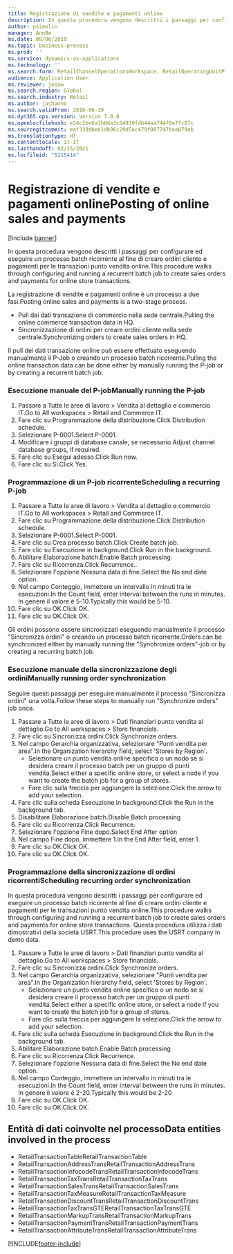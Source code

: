 ```yaml
---
title: Registrazione di vendite e pagamenti online
description: In questa procedura vengono descritti i passaggi per configurare ed eseguire un processo batch ricorrente al fine di creare ordini cliente e pagamenti per le transazioni punto vendita online.
author: psimolin
manager: AnnBe
ms.date: 08/06/2019
ms.topic: business-process
ms.prod: ''
ms.service: dynamics-ax-applications
ms.technology: ''
ms.search.form: RetailChannelOperationsWorkspace, RetailOperatingUnitPicker, SysRecurrence
audience: Application User
ms.reviewer: josaw
ms.search.region: Global
ms.search.industry: Retail
ms.author: jashanno
ms.search.validFrom: 2016-06-30
ms.dyn365.ops.version: Version 7.0.0
ms.openlocfilehash: e24c2be8a1b0da3c34919fdb44aa744f8e7fc87c
ms.sourcegitcommit: eaf330dbee1db96c20d5ac479f007747bea079eb
ms.translationtype: HT
ms.contentlocale: it-IT
ms.lasthandoff: 02/15/2021
ms.locfileid: "5215414"
---
```

# <a name="posting-of-online-sales-and-payments"></a><span data-ttu-id="10059-103">Registrazione di vendite e pagamenti online</span><span class="sxs-lookup"><span data-stu-id="10059-103">Posting of online sales and payments</span></span>

[!include [banner](../includes/banner.md)]

<span data-ttu-id="10059-104">In questa procedura vengono descritti i passaggi per configurare ed eseguire un processo batch ricorrente al fine di creare ordini cliente e pagamenti per le transazioni punto vendita online.</span><span class="sxs-lookup"><span data-stu-id="10059-104">This procedure walks through configuring and running a recurrent batch job to create sales orders and payments for online store transactions.</span></span>

<span data-ttu-id="10059-105">La registrazione di vendite e pagamenti online è un processo a due fasi.</span><span class="sxs-lookup"><span data-stu-id="10059-105">Posting online sales and payments is a two-stage process.</span></span>

- <span data-ttu-id="10059-106">Pull dei dati transazione di commercio nella sede centrale.</span><span class="sxs-lookup"><span data-stu-id="10059-106">Pulling the online commerce transaction data in HQ.</span></span>
- <span data-ttu-id="10059-107">Sincronizzazione di ordini per creare ordini cliente nella sede centrale.</span><span class="sxs-lookup"><span data-stu-id="10059-107">Synchronizing orders to create sales orders in HQ.</span></span>

<span data-ttu-id="10059-108">Il pull dei dati transazione online può essere effettuato eseguendo manualmente il P-Job o creando un processo batch ricorrente.</span><span class="sxs-lookup"><span data-stu-id="10059-108">Pulling the online transaction data can be done either by manually running the P-job or by creating a recurrent batch job.</span></span>

### <a name="manually-running-the-p-job"></a><span data-ttu-id="10059-109">Esecuzione manuale del P-job</span><span class="sxs-lookup"><span data-stu-id="10059-109">Manually running the P-job</span></span>

1. <span data-ttu-id="10059-110">Passare a Tutte le aree di lavoro > Vendita al dettaglio e commercio IT.</span><span class="sxs-lookup"><span data-stu-id="10059-110">Go to All workspaces > Retail and Commerce IT.</span></span>
2. <span data-ttu-id="10059-111">Fare clic su Programmazione della distribuzione.</span><span class="sxs-lookup"><span data-stu-id="10059-111">Click Distribution schedule.</span></span>
3. <span data-ttu-id="10059-112">Selezionare P-0001.</span><span class="sxs-lookup"><span data-stu-id="10059-112">Select P-0001.</span></span>
4. <span data-ttu-id="10059-113">Modificare i gruppi di database canale, se necessario.</span><span class="sxs-lookup"><span data-stu-id="10059-113">Adjust channel database groups, if required.</span></span>
5. <span data-ttu-id="10059-114">Fare clic su Esegui adesso.</span><span class="sxs-lookup"><span data-stu-id="10059-114">Click Run now.</span></span>
6. <span data-ttu-id="10059-115">Fare clic su Sì.</span><span class="sxs-lookup"><span data-stu-id="10059-115">Click Yes.</span></span>

### <a name="scheduling-a-recurring-p-job"></a><span data-ttu-id="10059-116">Programmazione di un P-job ricorrente</span><span class="sxs-lookup"><span data-stu-id="10059-116">Scheduling a recurring P-job</span></span>

1. <span data-ttu-id="10059-117">Passare a Tutte le aree di lavoro > Vendita al dettaglio e commercio IT.</span><span class="sxs-lookup"><span data-stu-id="10059-117">Go to All workspaces > Retail and Commerce IT.</span></span>
2. <span data-ttu-id="10059-118">Fare clic su Programmazione della distribuzione.</span><span class="sxs-lookup"><span data-stu-id="10059-118">Click Distribution schedule.</span></span>
3. <span data-ttu-id="10059-119">Selezionare P-0001.</span><span class="sxs-lookup"><span data-stu-id="10059-119">Select P-0001.</span></span>
4. <span data-ttu-id="10059-120">Fare clic su Crea processo batch.</span><span class="sxs-lookup"><span data-stu-id="10059-120">Click Create batch job.</span></span>
5. <span data-ttu-id="10059-121">Fare clic su Esecuzione in background.</span><span class="sxs-lookup"><span data-stu-id="10059-121">Click Run in the background.</span></span>
5. <span data-ttu-id="10059-122">Abilitare Elaborazione batch.</span><span class="sxs-lookup"><span data-stu-id="10059-122">Enable Batch processing.</span></span>
6. <span data-ttu-id="10059-123">Fare clic su Ricorrenza.</span><span class="sxs-lookup"><span data-stu-id="10059-123">Click Recurrence..</span></span>
7. <span data-ttu-id="10059-124">Selezionare l'opzione Nessuna data di fine.</span><span class="sxs-lookup"><span data-stu-id="10059-124">Select the No end date option.</span></span>
8. <span data-ttu-id="10059-125">Nel campo Conteggio, immettere un intervallo in minuti tra le esecuzioni.</span><span class="sxs-lookup"><span data-stu-id="10059-125">In the Count field, enter interval between the runs in minutes.</span></span> <span data-ttu-id="10059-126">In genere il valore è 5-10.</span><span class="sxs-lookup"><span data-stu-id="10059-126">Typically this would be 5-10.</span></span>
9. <span data-ttu-id="10059-127">Fare clic su OK.</span><span class="sxs-lookup"><span data-stu-id="10059-127">Click OK.</span></span>
10. <span data-ttu-id="10059-128">Fare clic su OK.</span><span class="sxs-lookup"><span data-stu-id="10059-128">Click OK.</span></span>

<span data-ttu-id="10059-129">Gli ordini possono essere sincronizzati eseguendo manualmente il processo "Sincronizza ordini" o creando un processo batch ricorrente.</span><span class="sxs-lookup"><span data-stu-id="10059-129">Orders can be synchronized either by manually running the "Synchronize orders"-job or by creating a recurring batch job.</span></span>

### <a name="manually-running-order-synchronization"></a><span data-ttu-id="10059-130">Esecuzione manuale della sincronizzazione degli ordini</span><span class="sxs-lookup"><span data-stu-id="10059-130">Manually running order synchronization</span></span> 

<span data-ttu-id="10059-131">Seguire questi passaggi per eseguire manualmente il processo "Sincronizza ordini" una volta.</span><span class="sxs-lookup"><span data-stu-id="10059-131">Follow these steps to manually run "Synchronize orders" job once.</span></span>

1. <span data-ttu-id="10059-132">Passare a Tutte le aree di lavoro > Dati finanziari punto vendita al dettaglio.</span><span class="sxs-lookup"><span data-stu-id="10059-132">Go to All workspaces > Store financials.</span></span>
2. <span data-ttu-id="10059-133">Fare clic su Sincronizza ordini.</span><span class="sxs-lookup"><span data-stu-id="10059-133">Click Synchronize orders.</span></span>
3. <span data-ttu-id="10059-134">Nel campo Gerarchia organizzativa, selezionare "Punti vendita per area".</span><span class="sxs-lookup"><span data-stu-id="10059-134">In the Organization hierarchy field, select 'Stores by Region'.</span></span>
    * <span data-ttu-id="10059-135">Selezionare un punto vendita online specifico o un nodo se si desidera creare il processo batch per un gruppo di punti vendita.</span><span class="sxs-lookup"><span data-stu-id="10059-135">Select either a specific online store, or select a node if you want to create the batch job for a group of stores.</span></span>  
    * <span data-ttu-id="10059-136">Fare clic sulla freccia per aggiungere la selezione.</span><span class="sxs-lookup"><span data-stu-id="10059-136">Click the arrow to add your selection.</span></span>  
4. <span data-ttu-id="10059-137">Fare clic sulla scheda Esecuzione in background.</span><span class="sxs-lookup"><span data-stu-id="10059-137">Click the Run in the background tab.</span></span>
5. <span data-ttu-id="10059-138">Disabilitare Elaborazione batch.</span><span class="sxs-lookup"><span data-stu-id="10059-138">Disable Batch processing</span></span>
6. <span data-ttu-id="10059-139">Fare clic su Ricorrenza.</span><span class="sxs-lookup"><span data-stu-id="10059-139">Click Recurrence.</span></span>
7. <span data-ttu-id="10059-140">Selezionare l'opzione Fine dopo.</span><span class="sxs-lookup"><span data-stu-id="10059-140">Select End After option</span></span>
8. <span data-ttu-id="10059-141">Nel campo Fine dopo, immettere 1.</span><span class="sxs-lookup"><span data-stu-id="10059-141">In the End After field, enter 1.</span></span>
9. <span data-ttu-id="10059-142">Fare clic su OK.</span><span class="sxs-lookup"><span data-stu-id="10059-142">Click OK.</span></span>
10. <span data-ttu-id="10059-143">Fare clic su OK.</span><span class="sxs-lookup"><span data-stu-id="10059-143">Click OK.</span></span>

### <a name="scheduling-recurring-order-synchronization"></a><span data-ttu-id="10059-144">Programmazione della sincronizzazione di ordini ricorrenti</span><span class="sxs-lookup"><span data-stu-id="10059-144">Scheduling recurring order synchronization</span></span>

<span data-ttu-id="10059-145">In questa procedura vengono descritti i passaggi per configurare ed eseguire un processo batch ricorrente al fine di creare ordini cliente e pagamenti per le transazioni punto vendita online.</span><span class="sxs-lookup"><span data-stu-id="10059-145">This procedure walks through configuring and running a recurrent batch job to create sales orders and payments for online store transactions.</span></span> <span data-ttu-id="10059-146">Questa procedura utilizza i dati dimostrativi della società USRT.</span><span class="sxs-lookup"><span data-stu-id="10059-146">This procedure uses the USRT company in demo data.</span></span>

1. <span data-ttu-id="10059-147">Passare a Tutte le aree di lavoro > Dati finanziari punto vendita al dettaglio.</span><span class="sxs-lookup"><span data-stu-id="10059-147">Go to All workspaces > Store financials.</span></span>
2. <span data-ttu-id="10059-148">Fare clic su Sincronizza ordini.</span><span class="sxs-lookup"><span data-stu-id="10059-148">Click Synchronize orders.</span></span>
3. <span data-ttu-id="10059-149">Nel campo Gerarchia organizzativa, selezionare "Punti vendita per area".</span><span class="sxs-lookup"><span data-stu-id="10059-149">In the Organization hierarchy field, select 'Stores by Region'.</span></span>
    * <span data-ttu-id="10059-150">Selezionare un punto vendita online specifico o un nodo se si desidera creare il processo batch per un gruppo di punti vendita.</span><span class="sxs-lookup"><span data-stu-id="10059-150">Select either a specific online store, or select a node if you want to create the batch job for a group of stores.</span></span>  
    * <span data-ttu-id="10059-151">Fare clic sulla freccia per aggiungere la selezione.</span><span class="sxs-lookup"><span data-stu-id="10059-151">Click the arrow to add your selection.</span></span>  
4. <span data-ttu-id="10059-152">Fare clic sulla scheda Esecuzione in background.</span><span class="sxs-lookup"><span data-stu-id="10059-152">Click the Run in the background tab.</span></span>
5. <span data-ttu-id="10059-153">Abilitare Elaborazione batch.</span><span class="sxs-lookup"><span data-stu-id="10059-153">Enable Batch processing</span></span>
6. <span data-ttu-id="10059-154">Fare clic su Ricorrenza.</span><span class="sxs-lookup"><span data-stu-id="10059-154">Click Recurrence.</span></span>
7. <span data-ttu-id="10059-155">Selezionare l'opzione Nessuna data di fine.</span><span class="sxs-lookup"><span data-stu-id="10059-155">Select the No end date option.</span></span>
8. <span data-ttu-id="10059-156">Nel campo Conteggio, immettere un intervallo in minuti tra le esecuzioni.</span><span class="sxs-lookup"><span data-stu-id="10059-156">In the Count field, enter interval between the runs in minutes.</span></span> <span data-ttu-id="10059-157">In genere il valore è 2-20.</span><span class="sxs-lookup"><span data-stu-id="10059-157">Typically this would be 2-20</span></span>
9. <span data-ttu-id="10059-158">Fare clic su OK.</span><span class="sxs-lookup"><span data-stu-id="10059-158">Click OK.</span></span>
10. <span data-ttu-id="10059-159">Fare clic su OK.</span><span class="sxs-lookup"><span data-stu-id="10059-159">Click OK.</span></span>

## <a name="data-entities-involved-in-the-process"></a><span data-ttu-id="10059-160">Entità di dati coinvolte nel processo</span><span class="sxs-lookup"><span data-stu-id="10059-160">Data entities involved in the process</span></span>

- <span data-ttu-id="10059-161">RetailTransactionTable</span><span class="sxs-lookup"><span data-stu-id="10059-161">RetailTransactionTable</span></span>
- <span data-ttu-id="10059-162">RetailTransactionAddressTrans</span><span class="sxs-lookup"><span data-stu-id="10059-162">RetailTransactionAddressTrans</span></span>
- <span data-ttu-id="10059-163">RetailTransactionInfocodeTrans</span><span class="sxs-lookup"><span data-stu-id="10059-163">RetailTransactionInfocodeTrans</span></span>
- <span data-ttu-id="10059-164">RetailTransactionTaxTrans</span><span class="sxs-lookup"><span data-stu-id="10059-164">RetailTransactionTaxTrans</span></span>
- <span data-ttu-id="10059-165">RetailTransactionSalesTrans</span><span class="sxs-lookup"><span data-stu-id="10059-165">RetailTransactionSalesTrans</span></span>
- <span data-ttu-id="10059-166">RetailTransactionTaxMeasure</span><span class="sxs-lookup"><span data-stu-id="10059-166">RetailTransactionTaxMeasure</span></span>
- <span data-ttu-id="10059-167">RetailTransactionDiscountTrans</span><span class="sxs-lookup"><span data-stu-id="10059-167">RetailTransactionDiscountTrans</span></span>
- <span data-ttu-id="10059-168">RetailTransactionTaxTransGTE</span><span class="sxs-lookup"><span data-stu-id="10059-168">RetailTransactionTaxTransGTE</span></span>
- <span data-ttu-id="10059-169">RetailTransactionMarkupTrans</span><span class="sxs-lookup"><span data-stu-id="10059-169">RetailTransactionMarkupTrans</span></span>
- <span data-ttu-id="10059-170">RetailTransactionPaymentTrans</span><span class="sxs-lookup"><span data-stu-id="10059-170">RetailTransactionPaymentTrans</span></span>
- <span data-ttu-id="10059-171">RetailTransactionAttributeTrans</span><span class="sxs-lookup"><span data-stu-id="10059-171">RetailTransactionAttributeTrans</span></span>


[!INCLUDE[footer-include](../../includes/footer-banner.md)]